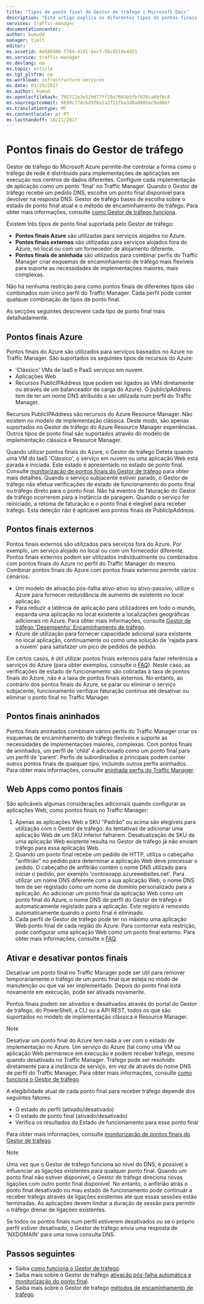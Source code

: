 ```yaml
---
title: "Tipos de ponto final do Gestor de tráfego | Microsoft Docs"
description: "Este artigo explica os diferentes tipos de pontos finais que podem ser utilizados com o Gestor de tráfego do Azure"
services: traffic-manager
documentationcenter: 
author: kumudd
manager: timlt
editor: 
ms.assetid: 4e506986-f78d-41d1-becf-56c8516e4d21
ms.service: traffic-manager
ms.devlang: na
ms.topic: article
ms.tgt_pltfrm: na
ms.workload: infrastructure-services
ms.date: 03/29/2017
ms.author: kumud
ms.openlocfilehash: 792712e3e529d77ff20a7603b5fbf028ca60f8c8
ms.sourcegitcommit: 6699c77dcbd5f8a1a2f21fba3d0a0005ac9ed6b7
ms.translationtype: MT
ms.contentlocale: pt-PT
ms.lasthandoff: 10/11/2017
---
```

# <a name="traffic-manager-endpoints"></a>Pontos finais do Gestor de tráfego
Gestor de tráfego do Microsoft Azure permite-lhe controlar a forma como o tráfego de rede é distribuído para implementações de aplicações em execução nos centros de dados diferentes. Configure cada implementação de aplicação como um ponto 'final' no Traffic Manager. Quando o Gestor de tráfego recebe um pedido DNS, escolhe um ponto final disponível para devolver na resposta DNS. Gestor de tráfego bases de escolha sobre o estado de ponto final atual e o método de encaminhamento de tráfego. Para obter mais informações, consulte [como Gestor de tráfego funciona](traffic-manager-how-traffic-manager-works.md).

Existem três tipos de ponto final suportada pelo Gestor de tráfego:
* **Pontos finais Azure** são utilizadas para serviços alojados no Azure.
* **Pontos finais externos** são utilizadas para serviços alojados fora do Azure, no local ou com um fornecedor de alojamento diferente.
* **Pontos finais de aninhada** são utilizados para combinar perfis do Traffic Manager criar esquemas de encaminhamento de tráfego mais flexíveis para suporte as necessidades de implementações maiores, mais complexas.

Não há nenhuma restrição para como pontos finais de diferentes tipos são combinados num único perfil do Traffic Manager. Cada perfil pode conter qualquer combinação de tipos de ponto final.

As secções seguintes descrevem cada tipo de ponto final mais detalhadamente.

## <a name="azure-endpoints"></a>Pontos finais Azure

Pontos finais do Azure são utilizados para serviços baseados no Azure no Traffic Manager. São suportados os seguintes tipos de recursos do Azure:

* 'Clássico' VMs de IaaS e PaaS serviços em nuvem.
* Aplicações Web
* Recursos PublicIPAddress (que podem ser ligados às VMs diretamente ou através de um balanceador de carga do Azure). O publicIpAddress tem de ter um nome DNS atribuído a ser utilizada num perfil do Traffic Manager.

Recursos PublicIPAddress são recursos do Azure Resource Manager. Não existem no modelo de implementação clássica. Deste modo, são apenas suportados no Gestor de tráfego do Azure Resource Manager experiências. Outros tipos de ponto final são suportados através do modelo de implementação clássica e Resource Manager.

Quando utilizar pontos finais do Azure, o Gestor de tráfego Deteta quando uma VM do IaaS 'Clássico', o serviço em nuvem ou uma aplicação Web está parada e iniciada. Este estado é apresentado no estado de ponto final. Consulte [monitorização de pontos finais do Gestor de tráfego](traffic-manager-monitoring.md#endpoint-and-profile-status) para obter mais detalhes. Quando o serviço subjacente estiver parado, o Gestor de tráfego não efetua verificações de estado de funcionamento do ponto final ou tráfego direto para o ponto final. Não há eventos de faturação do Gestor de tráfego ocorrerem para a instância de paragem. Quando o serviço for reiniciado, a retoma de faturação e o ponto final é elegível para receber tráfego. Esta deteção não é aplicável aos pontos finais de PublicIpAddress.

## <a name="external-endpoints"></a>Pontos finais externos

Pontos finais externos são utilizados para serviços fora do Azure. Por exemplo, um serviço alojado no local ou com um fornecedor diferente. Pontos finais externos podem ser utilizados individualmente ou combinados com pontos finais do Azure no perfil do Traffic Manager do mesmo. Combinar pontos finais do Azure com pontos finais externos permite vários cenários:

* Um modelo de ativação pós-falha ativo-ativo ou ativo-passivo, utilize o Azure para fornecer redundância de aumento de existente no local aplicação.
* Para reduzir a latência de aplicação para utilizadores em todo o mundo, expanda uma aplicação no local existente a localizações geográficas adicionais no Azure. Para obter mais informações, consulte [Gestor de tráfego 'Desempenho' Encaminhamento de tráfego](traffic-manager-routing-methods.md#performance).
* Azure de utilização para fornecer capacidade adicional para existente no local aplicação, continuamente ou como uma solução de 'rajada para a nuvem' para satisfazer um pico de pedidos de pedido.

Em certos casos, é útil utilizar pontos finais externos para fazer referência a serviços do Azure (para obter exemplos, consulte o [FAQ](traffic-manager-faqs.md#traffic-manager-endpoints)). Neste caso, as verificações de estado de funcionamento são cobradas à taxa de pontos finais do Azure, não é a taxa de pontos finais externos. No entanto, ao contrário dos pontos finais do Azure, se parar ou eliminar o serviço subjacente, funcionamento verifique faturação continua até desativar ou eliminar o ponto final no Traffic Manager.

## <a name="nested-endpoints"></a>Pontos finais aninhados

Pontos finais aninhados combinam vários perfis do Traffic Manager criar os esquemas de encaminhamento de tráfego flexíveis e suporte as necessidades de implementações maiores, complexas. Com pontos finais de aninhados, um perfil de 'child' é adicionado como um ponto final para um perfil de 'parent'. Perfis de subordinados e principais podem conter outros pontos finais de qualquer tipo, incluindo outros perfis aninhados. Para obter mais informações, consulte [aninhada perfis do Traffic Manager](traffic-manager-nested-profiles.md).

## <a name="web-apps-as-endpoints"></a>Web Apps como pontos finais

São aplicáveis algumas considerações adicionais quando configurar as aplicações Web, como pontos finais no Traffic Manager:

1. Apenas as aplicações Web a SKU "Padrão" ou acima são elegíveis para utilização com o Gestor de tráfego. As tentativas de adicionar uma aplicação Web de um SKU inferior falharem. Desatualização de SKU de uma aplicação Web existente resulta no Gestor de tráfego já não enviam tráfego para essa aplicação Web.
2. Quando um ponto final recebe um pedido de HTTP, utiliza o cabeçalho "anfitrião" no pedido para determinar a aplicação Web deve processar o pedido. O cabeçalho de anfitrião contém o nome DNS utilizado para iniciar o pedido, por exemplo 'contosoapp.azurewebsites.net'. Para utilizar um nome DNS diferente com a sua aplicação Web, o nome DNS tem de ser registado como um nome de domínio personalizado para a aplicação. Ao adicionar um ponto final da aplicação Web como um ponto final do Azure, o nome DNS de perfil do Gestor de tráfego é automaticamente registado para a aplicação. Este registo é removido automaticamente quando o ponto final é eliminado.
3. Cada perfil de Gestor de tráfego pode ter no máximo uma aplicação Web ponto final de cada região do Azure. Para contornar esta restrição, pode configurar uma aplicação Web como um ponto final externo. Para obter mais informações, consulte o [FAQ](traffic-manager-faqs.md#traffic-manager-endpoints).

## <a name="enabling-and-disabling-endpoints"></a>Ativar e desativar pontos finais

Desativar um ponto final no Traffic Manager pode ser útil para remover temporariamente o tráfego de um ponto final que esteja no modo de manutenção ou que vai ser implementado. Depois do ponto final está novamente em execução, pode ser ativada novamente.

Pontos finais podem ser ativados e desativados através do portal do Gestor de tráfego, do PowerShell, a CLI ou a API REST, todos os que são suportados no modelo de implementação clássica e Resource Manager.

> [!NOTE]
> Desativar um ponto final do Azure tem nada a ver com o estado de implementação no Azure. Um serviço do Azure (tal como uma VM ou aplicação Web permanece em execução e podem receber tráfego, mesmo quando desativado no Traffic Manager. Tráfego pode ser resolvido diretamente para a instância de serviço, em vez de através do nome DNS de perfil do Traffic Manager. Para obter mais informações, consulte [como funciona o Gestor de tráfego](traffic-manager-how-traffic-manager-works.md).

A elegibilidade atual de cada ponto final para receber tráfego depende dos seguintes fatores:

* O estado do perfil (ativado/desativado)
* O estado de ponto final (ativado/desativado)
* Verifica os resultados do Estado de funcionamento para esse ponto final

Para obter mais informações, consulte [monitorização de pontos finais do Gestor de tráfego](traffic-manager-monitoring.md#endpoint-and-profile-status).

> [!NOTE]
> Uma vez que o Gestor de tráfego funciona ao nível do DNS, é possível a influenciar as ligações existentes para qualquer ponto final. Quando um ponto final não estiver disponível, o Gestor de tráfego direciona novas ligações com outro ponto final disponível. No entanto, o anfitrião atrás o ponto final desativado ou mau estado de funcionamento pode continuar a receber tráfego através de ligações existentes até que essas sessões estão terminadas. As aplicações devem limitar a duração de sessão para permitir o tráfego drenar de ligações existentes.

Se todos os pontos finais num perfil estiverem desativados ou se o próprio perfil estiver desativado, o Gestor de tráfego envia uma resposta de 'NXDOMAIN' para uma nova consulta DNS.


## <a name="next-steps"></a>Passos seguintes

* Saiba [como funciona o Gestor de tráfego](traffic-manager-how-traffic-manager-works.md).
* Saiba mais sobre o Gestor de tráfego [ativação pós-falha automática e monitorização do ponto final](traffic-manager-monitoring.md).
* Saiba mais sobre o Gestor de tráfego [métodos de encaminhamento de tráfego](traffic-manager-routing-methods.md).

